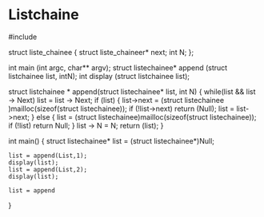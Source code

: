 # Listchaine

#include <listechainee>

struct liste_chainee
{
    struct liste_chaineer* next;
    int N;
};

int main (int argc, char** argv);
struct listechainee* append (struct listchainee list, intN);
int display (struct listchainee list);

struct listchainee *
append(struct listechainee* list, int N)
{
    while(list && list -> Next)
        list = list -> Next;
if (list)
{
    list->next = (struct listechainee )mailloc(sizeof(struct listechainee));
    if (!list->next)
            return (Null);
        list = list->next;
}
else
{
    list = (struct listechainee)mailloc(sizeof(struct listechainee));
    if (!list)
        return  Null;
}
list -> N = N;
return (list);
}

int
main()
{
    struct listechainee* list = (struct listechainee*)Null;

    list = append(List,1);
    display(list);
    list = append(List,2);
    display(list);

    list = append
}

